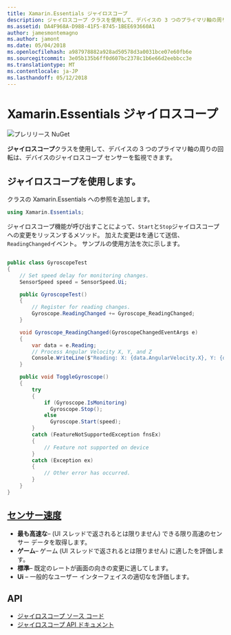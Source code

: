 ```yaml
---
title: Xamarin.Essentials ジャイロスコープ
description: ジャイロスコープ クラスを使用して、デバイスの 3 つのプライマリ軸の周りの回転は、デバイスのジャイロスコープ センサーを監視できます。
ms.assetid: DA4F968A-D988-41F5-8745-1BEE693660A1
author: jamesmontemagno
ms.author: jamont
ms.date: 05/04/2018
ms.openlocfilehash: a987978882a928ad50578d3a0031bce07e60fb6e
ms.sourcegitcommit: 3e05b135b6ff0d607bc2378c1b6e66d2eebbcc3e
ms.translationtype: MT
ms.contentlocale: ja-JP
ms.lasthandoff: 05/12/2018
---
```

# <a name="xamarinessentials-gyroscope"></a>Xamarin.Essentials ジャイロスコープ

![プレリリース NuGet](~/media/shared/pre-release.png)

**ジャイロスコープ**クラスを使用して、デバイスの 3 つのプライマリ軸の周りの回転は、デバイスのジャイロスコープ センサーを監視できます。

## <a name="using-gyroscope"></a>ジャイロスコープを使用します。

クラスの Xamarin.Essentials への参照を追加します。

```csharp
using Xamarin.Essentials;
```

ジャイロスコープ機能が呼び出すことによって、`Start`と`Stop`ジャイロスコープへの変更をリッスンするメソッド。 加えた変更はを通じて送信、`ReadingChanged`イベント。 サンプルの使用方法を次に示します。

```csharp

public class GyroscopeTest
{
    // Set speed delay for monitoring changes.
    SensorSpeed speed = SensorSpeed.Ui;

    public GyroscopeTest()
    {
        // Register for reading changes.
        Gyroscope.ReadingChanged += Gyroscope_ReadingChanged;
    }

    void Gyroscope_ReadingChanged(GyroscopeChangedEventArgs e)
    {
        var data = e.Reading;
        // Process Angular Velocity X, Y, and Z
        Console.WriteLine($"Reading: X: {data.AngularVelocity.X}, Y: {data.AngularVelocity.Y}, Z: {data.AngularVelocity.Z}");
    }

    public void ToggleGyroscope()
    {
        try
        {
            if (Gyroscope.IsMonitoring)
              Gyroscope.Stop();
            else
              Gyroscope.Start(speed);
        }
        catch (FeatureNotSupportedException fnsEx)
        {
            // Feature not supported on device
        }
        catch (Exception ex)
        {
            // Other error has occurred.
        }
    }
}
```

## <a name="sensor-speedxrefxamarinessentialssensorspeed"></a>[センサー速度](xref:Xamarin.Essentials.SensorSpeed)

- **最も高速な**– (UI スレッドで返されるとは限りません) できる限り高速のセンサー データを取得します。
- **ゲーム**– ゲーム (UI スレッドで返されるとは限りません) に適したを評価します。
- **標準**– 既定のレートが画面の向きの変更に適してします。
- **Ui** – 一般的なユーザー インターフェイスの適切なを評価します。

## <a name="api"></a>API

- [ジャイロスコープ ソース コード](https://github.com/xamarin/Essentials/tree/master/Xamarin.Essentials/Gyroscope)
- [ジャイロスコープ API ドキュメント](xref:Xamarin.Essentials.Gyroscope)
